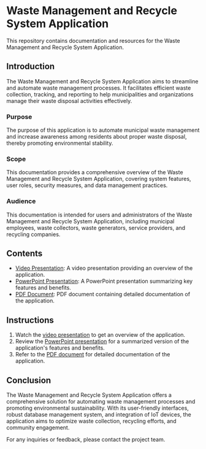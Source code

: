 # Waste Management and Recycle System Application

This repository contains documentation and resources for the Waste Management and Recycle System Application.

## Introduction

The Waste Management and Recycle System Application aims to streamline and automate waste management processes. It facilitates efficient waste collection, tracking, and reporting to help municipalities and organizations manage their waste disposal activities effectively.

### Purpose

The purpose of this application is to automate municipal waste management and increase awareness among residents about proper waste disposal, thereby promoting environmental stability.

### Scope

This documentation provides a comprehensive overview of the Waste Management and Recycle System Application, covering system features, user roles, security measures, and data management practices.

### Audience

This documentation is intended for users and administrators of the Waste Management and Recycle System Application, including municipal employees, waste collectors, waste generators, service providers, and recycling companies.

## Contents

- [Video Presentation](https://github.com/Farzine/Smart-Unibator-Project-Idea-Documents/blob/main/waste%20management.mp4): A video presentation providing an overview of the application.
- [PowerPoint Presentation](https://github.com/Farzine/Smart-Unibator-Project-Idea-Documents/blob/main/Waste%20Management%20and%20Recycle%20System%20Application.pptx): A PowerPoint presentation summarizing key features and benefits.
- [PDF Document](https://github.com/Farzine/Smart-Unibator-Project-Idea-Documents/blob/main/class-diagram%20of%20Waste%20Management%20and%20Recycle%20system%20Application.pdf): PDF document containing detailed documentation of the application.

## Instructions

1. Watch the [video presentation](https://github.com/Farzine/Smart-Unibator-Project-Idea-Documents/blob/main/waste%20management.mp4) to get an overview of the application.
2. Review the [PowerPoint presentation](https://github.com/Farzine/Smart-Unibator-Project-Idea-Documents/blob/main/Waste%20Management%20and%20Recycle%20System%20Application.pptx) for a summarized version of the application's features and benefits.
3. Refer to the [PDF document](https://github.com/Farzine/Smart-Unibator-Project-Idea-Documents/blob/main/class-diagram%20of%20Waste%20Management%20and%20Recycle%20system%20Application.pdf) for detailed documentation of the application.

## Conclusion

The Waste Management and Recycle System Application offers a comprehensive solution for automating waste management processes and promoting environmental sustainability. With its user-friendly interfaces, robust database management system, and integration of IoT devices, the application aims to optimize waste collection, recycling efforts, and community engagement.

For any inquiries or feedback, please contact the project team.


